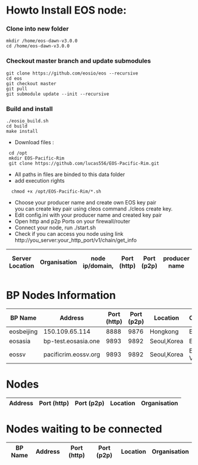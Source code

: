 # Howto Install EOS node:  

### Clone into new folder
```console
mkdir /home/eos-dawn-v3.0.0  
cd /home/eos-dawn-v3.0.0
```
### Checkout master branch and update submodules
```console
git clone https://github.com/eosio/eos --recursive
cd eos
git checkout master
git pull
git submodule update --init --recursive
```

### Build and install
```console
./eosio_build.sh
cd build
make install
```

- Download files :
```
 cd /opt
 mkdir EOS-Pacific-Rim
 git clone https://github.com/lucas556/EOS-Pacific-Rim.git
```
- All paths in files are binded to this data folder
- add execution rights  
```
  chmod +x /opt/EOS-Pacific-Rim/*.sh  
```
- Choose your producer name and create own EOS key pair  
  you can create key pair using cleos command ./cleos create key.
- Edit config.ini with your producer name and created key pair
- Open http and p2p Ports on your firewall/router
- Connect your node, run ./start.sh
- Check if you can access you node using link http://you_server:your_http_port/v1/chain/get_info 

    
| Server Location | Organisation | node ip/domain, | Port (http) |  Port (p2p) | producer name | your public key|
|-----------------|--------------|-----------------|-------------|-------------|---------------|----------------|

  
  


# BP Nodes Information
| BP Name | Address | Port (http) | Port (p2p) | Location | Organisation |
|---------|---------|-------------|------------|----------|--------------|
| eosbeijing | 150.109.65.114 | 8888	| 9876 | Hongkong | EOS Beijing |
| eosasia | bp-test.eosasia.one | 9893	| 9892 | Seoul,Korea | EOS ASIA |
| eossv | pacificrim.eossv.org | 9893	| 9892 | Seoul,Korea |  EOS Silicon Valley |


# Nodes
| Address | Port (http) | Port (p2p) | Location | Organisation |
|---------|-------------|------------|----------|--------------|



# Nodes waiting to be connected
| BP Name | Address | Port (http) | Port (p2p) | Location | Organisation |
|---------|---------|-------------|------------|----------|--------------|



